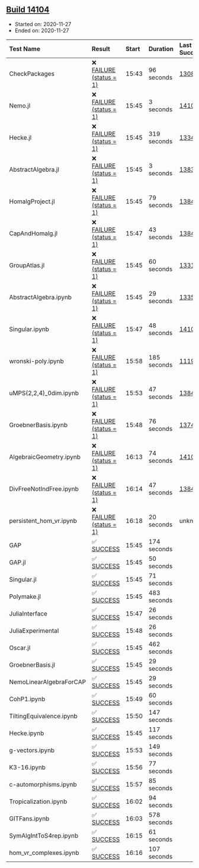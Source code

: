 ## [Build 14104](https://oscarci.mathematik.uni-kl.de/job/oscar/14104/)

* Started on: 2020-11-27
* Ended on: 2020-11-27

| Test Name    | Result | Start | Duration | Last Success | First Failure |
|:-------------|:-------|:------|:---------|:-------------|:--------------|
| CheckPackages | ❌ [FAILURE (status = 1)](https://oscarci.mathematik.uni-kl.de/job/oscar/14104/artifact//CheckPackages.log) | 15:43 | 96 seconds | [13085](https://oscarci.mathematik.uni-kl.de/job/oscar/13085/) | [13086](https://oscarci.mathematik.uni-kl.de/job/oscar/13086/) |
| Nemo.jl | ❌ [FAILURE (status = 1)](https://oscarci.mathematik.uni-kl.de/job/oscar/14104/artifact//Nemo.jl.log) | 15:45 | 3 seconds | [14101](https://oscarci.mathematik.uni-kl.de/job/oscar/14101/) | [14102](https://oscarci.mathematik.uni-kl.de/job/oscar/14102/) |
| Hecke.jl | ❌ [FAILURE (status = 1)](https://oscarci.mathematik.uni-kl.de/job/oscar/14104/artifact//Hecke.jl.log) | 15:45 | 319 seconds | [13341](https://oscarci.mathematik.uni-kl.de/job/oscar/13341/) | [13342](https://oscarci.mathematik.uni-kl.de/job/oscar/13342/) |
| AbstractAlgebra.jl | ❌ [FAILURE (status = 1)](https://oscarci.mathematik.uni-kl.de/job/oscar/14104/artifact//AbstractAlgebra.jl.log) | 15:45 | 3 seconds | [13837](https://oscarci.mathematik.uni-kl.de/job/oscar/13837/) | [13838](https://oscarci.mathematik.uni-kl.de/job/oscar/13838/) |
| HomalgProject.jl | ❌ [FAILURE (status = 1)](https://oscarci.mathematik.uni-kl.de/job/oscar/14104/artifact//HomalgProject.jl.log) | 15:45 | 79 seconds | [13845](https://oscarci.mathematik.uni-kl.de/job/oscar/13845/) | [13846](https://oscarci.mathematik.uni-kl.de/job/oscar/13846/) |
| CapAndHomalg.jl | ❌ [FAILURE (status = 1)](https://oscarci.mathematik.uni-kl.de/job/oscar/14104/artifact//CapAndHomalg.jl.log) | 15:47 | 43 seconds | [13845](https://oscarci.mathematik.uni-kl.de/job/oscar/13845/) | [13846](https://oscarci.mathematik.uni-kl.de/job/oscar/13846/) |
| GroupAtlas.jl | ❌ [FAILURE (status = 1)](https://oscarci.mathematik.uni-kl.de/job/oscar/14104/artifact//GroupAtlas.jl.log) | 15:45 | 60 seconds | [13311](https://oscarci.mathematik.uni-kl.de/job/oscar/13311/) | [13312](https://oscarci.mathematik.uni-kl.de/job/oscar/13312/) |
| AbstractAlgebra.ipynb | ❌ [FAILURE (status = 1)](https://oscarci.mathematik.uni-kl.de/job/oscar/14104/artifact//AbstractAlgebra.ipynb.log) | 15:45 | 29 seconds | [13355](https://oscarci.mathematik.uni-kl.de/job/oscar/13355/) | [13356](https://oscarci.mathematik.uni-kl.de/job/oscar/13356/) |
| Singular.ipynb | ❌ [FAILURE (status = 1)](https://oscarci.mathematik.uni-kl.de/job/oscar/14104/artifact//Singular.ipynb.log) | 15:47 | 48 seconds | [14101](https://oscarci.mathematik.uni-kl.de/job/oscar/14101/) | [14102](https://oscarci.mathematik.uni-kl.de/job/oscar/14102/) |
| wronski-poly.ipynb | ❌ [FAILURE (status = 1)](https://oscarci.mathematik.uni-kl.de/job/oscar/14104/artifact//wronski-poly.ipynb.log) | 15:58 | 185 seconds | [11192](https://oscarci.mathematik.uni-kl.de/job/oscar/11192/) | [11193](https://oscarci.mathematik.uni-kl.de/job/oscar/11193/) |
| uMPS(2,2,4)_0dim.ipynb | ❌ [FAILURE (status = 1)](https://oscarci.mathematik.uni-kl.de/job/oscar/14104/artifact//uMPS-2-2-4-_0dim.ipynb.log) | 15:53 | 47 seconds | [13841](https://oscarci.mathematik.uni-kl.de/job/oscar/13841/) | [13842](https://oscarci.mathematik.uni-kl.de/job/oscar/13842/) |
| GroebnerBasis.ipynb | ❌ [FAILURE (status = 1)](https://oscarci.mathematik.uni-kl.de/job/oscar/14104/artifact//GroebnerBasis.ipynb.log) | 15:48 | 76 seconds | [13748](https://oscarci.mathematik.uni-kl.de/job/oscar/13748/) | [13749](https://oscarci.mathematik.uni-kl.de/job/oscar/13749/) |
| AlgebraicGeometry.ipynb | ❌ [FAILURE (status = 1)](https://oscarci.mathematik.uni-kl.de/job/oscar/14104/artifact//AlgebraicGeometry.ipynb.log) | 16:13 | 74 seconds | [14101](https://oscarci.mathematik.uni-kl.de/job/oscar/14101/) | [14102](https://oscarci.mathematik.uni-kl.de/job/oscar/14102/) |
| DivFreeNotIndFree.ipynb | ❌ [FAILURE (status = 1)](https://oscarci.mathematik.uni-kl.de/job/oscar/14104/artifact//DivFreeNotIndFree.ipynb.log) | 16:14 | 47 seconds | [13845](https://oscarci.mathematik.uni-kl.de/job/oscar/13845/) | [13846](https://oscarci.mathematik.uni-kl.de/job/oscar/13846/) |
| persistent_hom_vr.ipynb | ❌ [FAILURE (status = 1)](https://oscarci.mathematik.uni-kl.de/job/oscar/14104/artifact//persistent_hom_vr.ipynb.log) | 16:18 | 20 seconds | unknown | unknown |
| GAP | ✅ [SUCCESS](https://oscarci.mathematik.uni-kl.de/job/oscar/14104/artifact//GAP.log) | 15:45 | 174 seconds |  |  |
| GAP.jl | ✅ [SUCCESS](https://oscarci.mathematik.uni-kl.de/job/oscar/14104/artifact//GAP.jl.log) | 15:45 | 50 seconds |  |  |
| Singular.jl | ✅ [SUCCESS](https://oscarci.mathematik.uni-kl.de/job/oscar/14104/artifact//Singular.jl.log) | 15:45 | 71 seconds |  |  |
| Polymake.jl | ✅ [SUCCESS](https://oscarci.mathematik.uni-kl.de/job/oscar/14104/artifact//Polymake.jl.log) | 15:45 | 483 seconds |  |  |
| JuliaInterface | ✅ [SUCCESS](https://oscarci.mathematik.uni-kl.de/job/oscar/14104/artifact//JuliaInterface.log) | 15:47 | 26 seconds |  |  |
| JuliaExperimental | ✅ [SUCCESS](https://oscarci.mathematik.uni-kl.de/job/oscar/14104/artifact//JuliaExperimental.log) | 15:48 | 26 seconds |  |  |
| Oscar.jl | ✅ [SUCCESS](https://oscarci.mathematik.uni-kl.de/job/oscar/14104/artifact//Oscar.jl.log) | 15:45 | 462 seconds |  |  |
| GroebnerBasis.jl | ✅ [SUCCESS](https://oscarci.mathematik.uni-kl.de/job/oscar/14104/artifact//GroebnerBasis.jl.log) | 15:45 | 29 seconds |  |  |
| NemoLinearAlgebraForCAP | ✅ [SUCCESS](https://oscarci.mathematik.uni-kl.de/job/oscar/14104/artifact//NemoLinearAlgebraForCAP.log) | 15:45 | 29 seconds |  |  |
| CohP1.ipynb | ✅ [SUCCESS](https://oscarci.mathematik.uni-kl.de/job/oscar/14104/artifact//CohP1.ipynb.log) | 15:49 | 60 seconds |  |  |
| TiltingEquivalence.ipynb | ✅ [SUCCESS](https://oscarci.mathematik.uni-kl.de/job/oscar/14104/artifact//TiltingEquivalence.ipynb.log) | 15:50 | 147 seconds |  |  |
| Hecke.ipynb | ✅ [SUCCESS](https://oscarci.mathematik.uni-kl.de/job/oscar/14104/artifact//Hecke.ipynb.log) | 15:45 | 117 seconds |  |  |
| g-vectors.ipynb | ✅ [SUCCESS](https://oscarci.mathematik.uni-kl.de/job/oscar/14104/artifact//g-vectors.ipynb.log) | 15:53 | 149 seconds |  |  |
| K3-16.ipynb | ✅ [SUCCESS](https://oscarci.mathematik.uni-kl.de/job/oscar/14104/artifact//K3-16.ipynb.log) | 15:56 | 77 seconds |  |  |
| c-automorphisms.ipynb | ✅ [SUCCESS](https://oscarci.mathematik.uni-kl.de/job/oscar/14104/artifact//c-automorphisms.ipynb.log) | 15:57 | 85 seconds |  |  |
| Tropicalization.ipynb | ✅ [SUCCESS](https://oscarci.mathematik.uni-kl.de/job/oscar/14104/artifact//Tropicalization.ipynb.log) | 16:02 | 94 seconds |  |  |
| GITFans.ipynb | ✅ [SUCCESS](https://oscarci.mathematik.uni-kl.de/job/oscar/14104/artifact//GITFans.ipynb.log) | 16:03 | 578 seconds |  |  |
| SymAlgIntToS4rep.ipynb | ✅ [SUCCESS](https://oscarci.mathematik.uni-kl.de/job/oscar/14104/artifact//SymAlgIntToS4rep.ipynb.log) | 16:15 | 61 seconds |  |  |
| hom_vr_complexes.ipynb | ✅ [SUCCESS](https://oscarci.mathematik.uni-kl.de/job/oscar/14104/artifact//hom_vr_complexes.ipynb.log) | 16:16 | 107 seconds |  |  |
